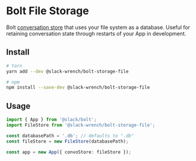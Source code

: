 # Bolt File Storage

Bolt [conversation store](https://slack.dev/bolt/concepts#conversation-store) that uses your file system as a database. Useful for retaining conversation state through restarts of your App in development.

## Install

```bash
# Yarn
yarn add --dev @slack-wrench/bolt-storage-file

# npm
npm install --save-dev @slack-wrench/bolt-storage-file
```

## Usage

```typescript
import { App } from '@slack/bolt';
import FileStore from '@slack-wrench/bolt-storage-file';

const databasePath = '.db'; // defaults to ".db"
const fileStore = new FileStore(databasePath);

const app = new App({ convoStore: fileStore });
```

